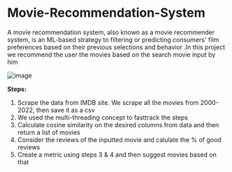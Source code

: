 # Movie-Recommendation-System
A movie recommendation system, also known as a movie recommender system, is an ML-based strategy to filtering or predicting consumers' film preferences based on their previous selections and behavior .In this project we recommend the user the movies based on the search movie input by him


![image](https://user-images.githubusercontent.com/109312561/197030024-05f1451a-a854-4058-a4da-fadf89d8eead.png)


**Steps:**

1) Scrape the data from IMDB site. We scrape all the movies from 2000-2022, then save it as a csv
2) We used the multi-threading concept to fasttrack the steps
3) Calculate cosine similarity on the desired columns from data and then return a list of movies
4) Consider the reviews of the inputted movie and calulate the % of good reviews
5) Create a metric using steps 3 & 4 and then suggest movies based on that

